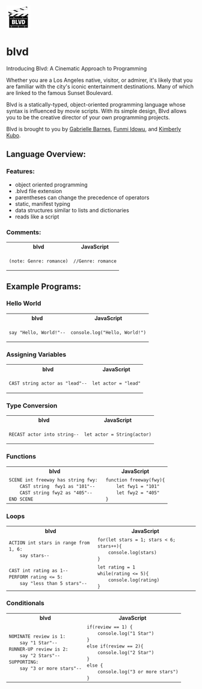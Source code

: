 <p align="left">
<img src="docs/logo.png">
</p>

# blvd

Introducing Blvd: A Cinematic Approach to Programming

Whether you are a Los Angeles native, visitor, or admirer, it's likely that you are familiar with the city's iconic entertainment destinations. Many of which are linked to the famous Sunset Boulevard.

Blvd is a statically-typed, object-oriented programming language whose syntax is influenced by movie scripts. With its simple design, Blvd allows you to be the creative director of your own programming projects.

Blvd is brought to you by [Gabrielle Barnes](https://github.com/gabrielle-barnes), [Funmi Idowu](https://github.com/Funmi-idowu), and [Kimberly Kubo](https://github.com/Kimberly-Kubo).

## Language Overview:

### Features:

- object oriented programming
- .blvd file extension
- parentheses can change the precedence of operators
- static, manifest typing
- data structures similar to lists and dictionaries
- reads like a script

### Comments:

<table>
<tr> <th>blvd</th><th>JavaScript</th> </tr>
<tr>
<td>

<code>(note: Genre: romance)</code>

</td>
<td>

<code>//Genre: romance</code>

</td>
</tr> </table>

## Example Programs:

### Hello World

<table>
<tr> <th>blvd</th><th>JavaScript</th> </tr>
<tr>
<td>

<code>say "Hello, World!"--</code>

</td>
<td>

<code>console.log("Hello, World!")</code>

</td>
</tr> </table>

### Assigning Variables

<table>
<tr> <th>blvd</th><th>JavaScript</th> </tr>
<tr>
<td>

<code>CAST string actor as "lead"--</code>

</td>
<td>

<code>let actor = "lead"</code>

</td>
</tr> </table>

### Type Conversion

<table>
<tr> <th>blvd</th><th>JavaScript</th> </tr>
<tr>
<td>

<code>RECAST actor into string--</code>

</td>
<td>

<code>let actor = String(actor)</code>

</td>
</tr> </table>

### Functions

<table>
<tr> <th>blvd</th><th>JavaScript</th> </tr>
<tr>
<td>
<code>SCENE int freeway has string fwy: 
    CAST string  fwy1 as "101"--
    CAST string fwy2 as "405"--
END SCENE
</code>

</td>
<td>
<code>function freeway(fwy){
    let fwy1 = "101"
    let fwy2 = "405"
}
</code>
</td>
</tr> </table>

### Loops

<table>
<tr> <th>blvd</th><th>JavaScript</th> </tr>
<tr>
<td>
<code>ACTION int stars in range from 1, 6:
    say stars--
</code>
</td>
<td>
<code>for(let stars = 1; stars < 6; stars++){
    console.log(stars)
}
</code>
</td>
</tr>

<td>
<code>CAST int rating as 1--
PERFORM rating <= 5:
    say "less than 5 stars"--
</code>
</td>
<td>
<code>let rating = 1
while(rating <= 5){
    console.log(rating)
}
</code>
</td>
</tr> </table>

### Conditionals

<table>
<tr> <th>blvd</th><th>JavaScript</th> </tr>
<tr>
<td>
<code>NOMINATE review is 1:
    say "1 Star"--
RUNNER-UP review is 2:
    say "2 Stars"--
SUPPORTING:
    say "3 or more stars"--
</code>
</td>
<td>
<code>if(review == 1) {
    console.log("1 Star")
} 
else if(review == 2){
    console.log("2 Star")
} 
else {
    console.log("3 or more stars")
}
</code>
</td>
</tr> </table>
